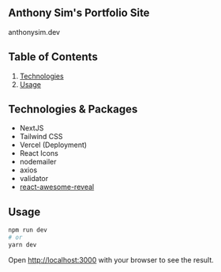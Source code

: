 ## Anthony Sim's Portfolio Site

anthonysim.dev

## Table of Contents

1. [Technologies](#Technologies)
2. [Usage](#Usage)

## Technologies & Packages
- NextJS
- Tailwind CSS
- Vercel (Deployment)
- React Icons
- nodemailer
- axios
- validator
- [react-awesome-reveal](github.com/morellodev/react-awesome-reveal)

## Usage

```bash
npm run dev
# or
yarn dev
```

Open [http://localhost:3000](http://localhost:3000) with your browser to see the result.

